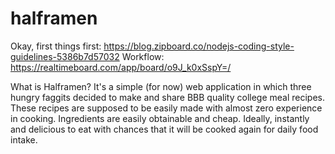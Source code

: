 # halframen

Okay, first things first: https://blog.zipboard.co/nodejs-coding-style-guidelines-5386b7d57032
Workflow: https://realtimeboard.com/app/board/o9J_k0xSspY=/

What is Halframen? It's a simple (for now) web application in which three hungry faggits decided to make and share BBB quality college meal recipes. These recipes are supposed to be easily made with almost zero experience in cooking. Ingredients are easily obtainable and cheap. Ideally, instantly and delicious to eat with chances that it will be cooked again for daily food intake.

